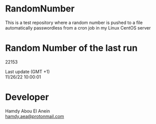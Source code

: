 # RandomNumber    
This is a test repository where a random number is pushed to a file automatically passwordless from a cron job in my Linux CentOS server    
# Random Number of the last run   
22153
      
Last update (GMT +1)    
11/26/22 10:00:01
# Developer    
Hamdy Abou El Anein   
hamdy.aea@protonmail.com
